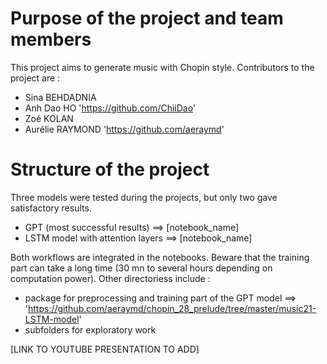 # Purpose of the project and team members 
This project aims to generate music with Chopin style. 
Contributors to the project are :
* Sina BEHDADNIA
* Anh Dao HO 'https://github.com/ChiiDao'
* Zoé KOLAN 
* Aurélie RAYMOND 'https://github.com/aeraymd'

# Structure of the project 
Three models were tested during the projects, but only two gave satisfactory results.
* GPT (most successful results) ==> [notebook_name]
* LSTM model with attention layers ==> [notebook_name]

Both workflows are integrated in the notebooks. Beware that the training part can take a long time (30 mn to several hours depending on computation power). 
Other directoriess include : 
* package for preprocessing and training part of the GPT model ==> 'https://github.com/aeraymd/chopin_28_prelude/tree/master/music21-LSTM-model'
* subfolders for exploratory work

[LINK TO YOUTUBE PRESENTATION TO ADD]
